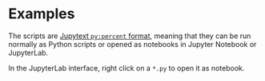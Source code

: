 # Examples

The scripts are [Jupytext `py:percent` format](https://jupytext.readthedocs.io/en/latest/formats.html#the-percent-format), meaning that they can be run normally as Python scripts or opened as notebooks in Jupyter Notebook or JupyterLab.

In the JupyterLab interface, right click on a `*.py` to open it as notebook.
